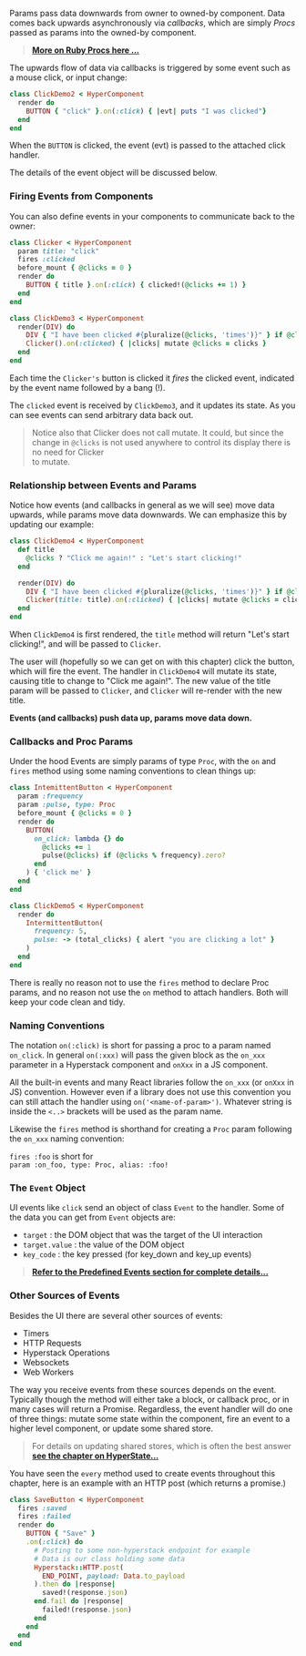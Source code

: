 Params pass data downwards from owner to owned-by component.  Data comes back upwards asynchronously
via *callbacks*, which are simply *Procs* passed as params into the owned-by component.

> **[More on Ruby Procs here ...](notes.md#ruby-procs)**

The upwards flow of data via callbacks is triggered by some event such as a mouse click, or input change:

```ruby
class ClickDemo2 < HyperComponent
  render do
    BUTTON { "click" }.on(:click) { |evt| puts "I was clicked"}
  end
end
```

When the `BUTTON` is clicked, the event (evt) is passed to the attached click handler.

The details of the event object will be discussed below.

### Firing Events from Components

You can also define events in your components to communicate back to the owner:

```ruby
class Clicker < HyperComponent
  param title: "click"
  fires :clicked
  before_mount { @clicks = 0 }
  render do
    BUTTON { title }.on(:click) { clicked!(@clicks += 1) }
  end
end

class ClickDemo3 < HyperComponent
  render(DIV) do
    DIV { "I have been clicked #{pluralize(@clicks, 'times')}" } if @clicks
    Clicker().on(:clicked) { |clicks| mutate @clicks = clicks }
  end
end
```

Each time the `Clicker's` button is clicked it *fires* the clicked event, indicated
by the event name followed by a bang (!).

The `clicked` event is received by `ClickDemo3`, and it updates its state.  As you
can see events can send arbitrary data back out.

> Notice also that Clicker does not call mutate.  It could, but since the change in
`@clicks` is not used anywhere to control its display there is no need for Clicker  
to mutate.

### Relationship between Events and Params

Notice how events (and callbacks in general as we will see) move data upwards, while
params move data downwards.  We can emphasize this by updating our example:

```ruby
class ClickDemo4 < HyperComponent
  def title
    @clicks ? "Click me again!" : "Let's start clicking!"
  end

  render(DIV) do
    DIV { "I have been clicked #{pluralize(@clicks, 'times')}" } if @clicks
    Clicker(title: title).on(:clicked) { |clicks| mutate @clicks = clicks }
  end
end
```

When `ClickDemo4` is first rendered, the `title` method will return "Let's start clicking!", and
will be passed to `Clicker`.

The user will (hopefully so we can get on with this chapter) click the button, which will
fire the event. The handler in `ClickDemo4` will mutate its state, causing title to change
to "Click me again!".  The new value of the title param will be passed to `Clicker`, and `Clicker`
will re-render with the new title.

**Events (and callbacks) push data up, params move data down.**

### Callbacks and Proc Params

Under the hood Events are simply params of type `Proc`, with the `on` and `fires` method
using some naming conventions to clean things up:

```ruby
class IntemittentButton < HyperComponent
  param :frequency
  param :pulse, type: Proc
  before_mount { @clicks = 0 }
  render do
    BUTTON(
      on_click: lambda {} do
        @clicks += 1
        pulse(@clicks) if (@clicks % frequency).zero?
      end
    ) { 'click me' }
  end
end

class ClickDemo5 < HyperComponent
  render do
    IntermittentButton(
      frequency: 5,
      pulse: -> (total_clicks) { alert "you are clicking a lot" }
    )
  end
end
```

There is really no reason not to use the `fires` method to declare Proc params, and
no reason not use the `on` method to attach handlers.  Both will keep your code clean and tidy.

### Naming Conventions

The notation `on(:click)` is short for passing a proc to a param named `on_click`.  In general `on(:xxx)` will pass the
given block as the `on_xxx` parameter in a Hyperstack component and `onXxx` in a JS component.  

All the built-in events and many React libraries follow the `on_xxx` (or `onXxx` in JS) convention. However even if a library does not use
this convention you can still attach the handler using `on('<name-of-param>')`.  Whatever string is inside the `<..>` brackets will
be used as the param name.

Likewise the `fires` method is shorthand for creating a `Proc` param following the `on_xxx` naming convention:

`fires :foo` is short for  
`param :on_foo, type: Proc, alias: :foo!`

### The `Event` Object

UI events like `click` send an object of class `Event` to the handler.  Some of the data you can get from `Event` objects are:

+ `target` : the DOM object that was the target of the UI interaction
+ `target.value` : the value of the DOM object
+ `key_code` : the key pressed (for key_down and key_up events)

> **[Refer to the Predefined Events section for complete details...](predefined-events.md)**

### Other Sources of Events

Besides the UI there are several other sources of events:

+ Timers
+ HTTP Requests
+ Hyperstack Operations
+ Websockets
+ Web Workers

The way you receive events from these sources depends on the event.  Typically though the method will either take a block, or callback proc, or in many cases will return a Promise.
Regardless, the event handler will do one of three things:  mutate some state within the component, fire an event to a higher level component, or update some shared store.

> For details on updating shared stores, which is often the best answer **[see the chapter on HyperState...](../hyper-state/README.md)**

You have seen the `every` method used to create events throughout this chapter, here is an example with an HTTP post (which returns a promise.)

```ruby
class SaveButton < HyperComponent
  fires :saved
  fires :failed
  render do
    BUTTON { "Save" }
    .on(:click) do
      # Posting to some non-hyperstack endpoint for example
      # Data is our class holding some data
      Hyperstack::HTTP.post(
        END_POINT, payload: Data.to_payload
      ).then do |response|
        saved!(response.json)
      end.fail do |response|
        failed!(response.json)
      end
    end
  end
end
```           
